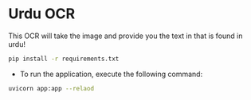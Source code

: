 # Urdu OCR

This OCR will take the image and provide you the text in that is found in urdu!

```bash
pip install -r requirements.txt
```

* To run the application, execute the following command:

```bash
uvicorn app:app --relaod
```
